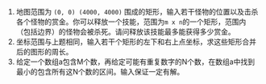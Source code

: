 1. 地图范围为 `(0, 0) (4000, 4000)` 围成的矩形，输入若干怪物的位置以及击杀各个怪物的赏金。你可以释放一个技能，范围为`m x n`的一个矩形，范围内（包括边界）的怪物会被杀死。请问释放该技能最多能获得多少赏金。
2. 坐标范围与上题相同，输入若干个矩形的左下和右上点坐标，求这些矩形合并后的图形的周长。
3. 给定一个数组a包含M个数，再给定可能有重复数字的N个数，在数组a中找到最小的包含所有这N个数的区间。输入保证一定有解。
